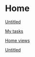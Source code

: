 # Home

[Untitled](Home%20a6c33ea65b824d54ad4f2cf4c0b19cff/Untitled%2028ae8d1ab41d47408ea61febeb2cbbb6.csv)

[My tasks](Home%20a6c33ea65b824d54ad4f2cf4c0b19cff/My%20tasks%209252a42488aa468cb37d3480cb5ca6c1.csv)

[Home views](Home%20a6c33ea65b824d54ad4f2cf4c0b19cff/Home%20views%20913520dca10b408c95283b85f3465c95.csv)

[Untitled](Home%20a6c33ea65b824d54ad4f2cf4c0b19cff/Untitled%20433778547a854e71bb46b94c02747132.csv)